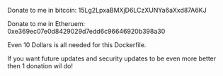 Donate to me in bitcoin: 
15Lg2LpxaBMXjD6LCzXUNYa6aXxd87A6KJ

Donate to me in Etheruem:
0xe369ec07e0d8429029d7edd6c96646920b398a30

Even 10 Dollars is all needed for this Dockerfile.

If you want future updates and security updates to be even more better then 1 donation wil do!
